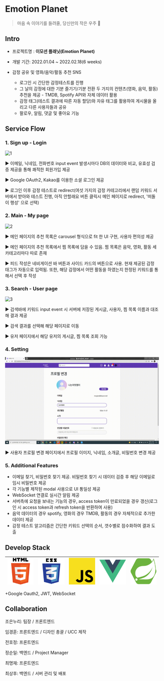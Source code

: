 # Emotion Planet

> 마음 속 이야기를 들려줄, 당신만의 작은 우주 :crescent_moon:

## Intro

- 프로젝트명 : **이모션 플래닛(Emotion Planet)**
- 개발 기간: 2022.01.04 ~ 2022.02.18(6 weeks)

- 감정 공유 및 영화/음악/활동 추천 SNS
  - 로그인 시 간단한 감정테스트를 진행
  - 그 날의 감정에 대한 기분 즐기기/기분 전환 두 가지의 컨텐츠(영화, 음악, 활동) 추천을 제공 - TMDB, Spotify API와 자체 데이터 활용
  - 감정 태그(테스트 결과에 따른 자동 할당)와 자유 태그를 활용하여 게시물을 올리고 다른 사용자들과 공유
  - 팔로우, 알림, 댓글 및 좋아요 기능

## Service Flow

### 1. Sign up - Login

![1](./README_asset/1.gif)

▶ 이메일, 닉네임, 전화번호 input event 발생시마다 DB의 데이터와 비교, 유효성 검증 제공을 통해 쾌적한 회원가입 제공

▶ Google OAuth2, Kakao를 이용한 소셜 로그인 제공

▶ 로그인 이후 감정 테스트로 redirect(여섯 가지의 감정 카테고리에서 랜덤 키워드 서버에서 받아와 테스트 진행, 아직 안할래요 버튼 클릭시 메인 페이지로 redirect, '떠돌이 행성' 으로 선택)

### 2. Main - My page

![2](./README_asset/2.gif)

▶ 메인 페이지의 추천 목록은 carousel 형식으로 fit 한 UI 구현, 사용자 편의성 제공

▶ 메인 페이지의 추천 목록에서 찜 목록에 담을 수 있음. 찜 목록은 음악, 영화, 활동 세 카테고리마다 따로 존재

▶ 피드 작성은 네비게이션 바 버튼과 사이드 카드의 버튼으로 사용. 현재 제공된 감정 태그가 자동으로 입력됨. 또한, 해당 감정에서 어떤 활동을 하였는지 한정된 키워드를 통해서 선택 후 작성

### 3. Search - User page

![3](./README_asset/3.gif)

▶ 검색바에 키워드 input event 시 서버에 저장된 게시글, 사용자, 찜 목록 이름과 대조해 결과 제공

▶ 검색 결과를 선택해 해당 페이지로 이동

▶ 유저 페이지에서 해당 유저의 게시글, 찜 목록 조회 가능

### 4. Setting

![4](./README_asset/4.gif)

▶ 사용자 프로필 변경 페이지에서 프로필 이미지, 닉네임, 소개글, 비밀번호 변경 제공

### 5. Additional Features

- 이메일 찾기, 비밀번호 찾기 제공. 비밀번호 찾기 시 데이터 검증 후 해당 이메일로 임시 비밀번호 제공
- 각 기능별 제작된 modal 사용으로 UI 통일성 제공
- WebSocket 연결로 실시간 알림 제공
- 서버측에 요청을 보내는 기능의 경우, access token이 만료되었을 경우 갱신(로그인 시 access token과 refresh token을 반환하여 사용)
- 음악 데이터의 경우 spotify, 영화의 경우 TMDB, 활동의 경우 자체적으로 추가한 데이터 제공
- 감정 테스트 알고리즘은 간단한 키워드 선택의 순서, 갯수별로 점수화하여 결과 도출

## Develop Stack

| ![HTML](./README_asset/HTML.png) | ![CSS](./README_asset/CSS.png) | ![JS](./README_asset/JS.png) | ![vue](./README_asset/vue.png) | ![spring](./README_asset/spring.png) |
| -------------------------------- | ------------------------------ | ---------------------------- | ------------------------------ | ------------------------------------ |

+Google Oauth2, JWT, WebSocket

## Collaboration

조은누리: 팀장 / 프론트엔드

임경훈: 프론트엔드 / 디자인 총괄 / UCC 제작

전호정: 프론트엔드

정순일: 백엔드 / Project Manager

최명재: 프론트엔드

최상후: 백엔드 / 서버 관리 및 배포
